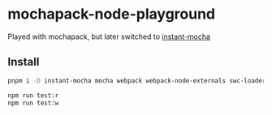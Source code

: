# mochapack-node-playground

Played with mochapack, but later switched to [instant-mocha](https://github.com/privatenumber/instant-mocha)

## Install

```sh
pnpm i -D instant-mocha mocha webpack webpack-node-externals swc-loader
```

```sh
npm run test:r
npm run test:w
```
